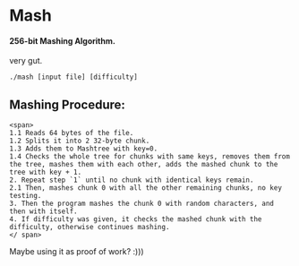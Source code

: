 # Mash

#### 256-bit Mashing Algorithm.
very gut.

```shell
./mash [input file] [difficulty]
```

## Mashing Procedure:
    <span>
    1.1 Reads 64 bytes of the file.
    1.2 Splits it into 2 32-byte chunk.
    1.3 Adds them to Mashtree with key=0.
    1.4 Checks the whole tree for chunks with same keys, removes them from the tree, mashes them with each other, adds the mashed chunk to the tree with key + 1.
    2. Repeat step `1` until no chunk with identical keys remain.
    2.1 Then, mashes chunk 0 with all the other remaining chunks, no key testing.
    3. Then the program mashes the chunk 0 with random characters, and then with itself.
    4. If difficulty was given, it checks the mashed chunk with the difficulty, otherwise continues mashing.
    </ span>

Maybe using it as proof of work? :)))
